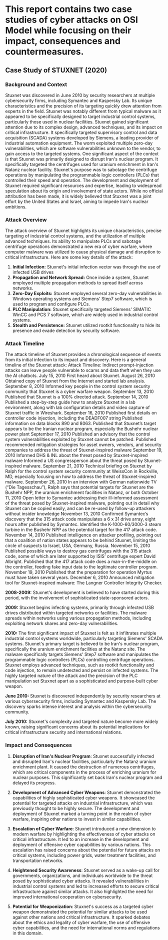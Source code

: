 # This report contains two case studies of cyber attacks on OSI Model while focusing on their impact, consequences and countermeasures.

## Case Study of STUXNET (2020)

### Background and Context

Stuxnet was discovered in June 2010 by security researchers at multiple cybersecurity firms, including Symantec and Kaspersky Lab. Its unique characteristics and the precision of its targeting quickly drew attention from experts in the field. Stuxnet was notably different from typical malware as it appeared to be specifically designed to target industrial control systems, particularly those used in nuclear facilities.
Stuxnet gained significant attention due to its complex design, advanced techniques, and its impact on critical infrastructure. It specifically targeted supervisory control and data acquisition (SCADA) systems developed by Siemens, a leading provider of industrial automation equipment. The worm exploited multiple zero-day vulnerabilities, which are software vulnerabilities unknown to the vendor, to gain access to the targeted systems.
One significant aspect of the context is that Stuxnet was primarily designed to disrupt Iran's nuclear program. It specifically targeted the centrifuges used for uranium enrichment in Iran's Natanz nuclear facility. Stuxnet's purpose was to sabotage the centrifuge operations by manipulating the programmable logic controllers (PLCs) that controlled their speed and operation.
The development and deployment of Stuxnet required significant resources and expertise, leading to widespread speculation about its origin and involvement of state actors. While no official attribution has been made, it is widely believed that Stuxnet was a joint effort by the United States and Israel, aiming to impede Iran's nuclear ambitions.

### Attack Overview

The attack overview of Stuxnet highlights its unique characteristics, precise targeting of industrial control systems, and the utilization of multiple advanced techniques. Its ability to manipulate PLCs and sabotage centrifuge operations demonstrated a new era of cyber warfare, where computer malware was utilized to cause physical damage and disruption to critical infrastructure. 
Here are some key details of the attack:
1. **Initial Infection:** Stuxnet's initial infection vector was through the use of infected USB drives
2. **Propagation and Network Spread:** Once inside a system, Stuxnet employed multiple propagation methods to spread itself across networks.
3. **Zero-Day Exploits:** Stuxnet employed several zero-day vulnerabilities in Windows operating systems and Siemens' Step7 software, which is used to program and configure PLCs.
4. **PLC Manipulation:** Stuxnet specifically targeted Siemens' SIMATIC WinCC and PCS 7 software, which are widely used in industrial control systems.
5. **Stealth and Persistence:** Stuxnet utilized rootkit functionality to hide its presence and evade detection by security software.

### Attack Timeline

The attack timeline of Stuxnet provides a chronological sequence of events from its initial infection to its impact and discovery. Here is a general timeline of the Stuxnet attack:
Attack Timeline:
Indirect prompt-injection attacks can leave people vulnerable
to scams and data theft when they use the AI chatbots.
July 15, 2010
First heard about Stuxnet.
August 26, 2010
Obtained copy of Stuxnet from the Internet and started lab analysis.
September 8, 2010
Informed key people in the control system security community that Stuxnet is a
cyber warfare weapon.
September 13, 2010
Published that Stuxnet is a 100% directed attack.
September 14, 2010
Published a step-by-step guide how to analyze Stuxnet in a lab environment, along
with lab configuration details and video capture of Stuxnet traffic in Wireshark.
September 16, 2010
Published first details on controller code injection, including the DEADF007 string
Published information on data blocks 890 and 8063.
Published that Stuxnet’s target appears to be the Iranian nuclear program,
especially the Bushehr nuclear power plant
September 17, 2010
Published an advisory that the control system vulnerabilities exploited by Stuxnet
cannot be patched.
Published recommended mitigation strategies for asset owners, vendors, and
security companies to address the threat of Stuxnet-inspired malware
September 19, 2010
Informed DHS & INL about the threat posed by Stuxnet-inspired malware
Informed a US congressperson about the threat posed by Stuxnet-inspired
malware.
September 21, 2010
Technical briefing on Stuxnet by Ralph for the control system security community
at WeissCon in Rockville, MD, especially focusing on how to address the threat of
Stuxnet-inspired malware.
September 26, 2010
In an interview with German nationwide TV (“Die Tagesschau”), Ralph says that
potential targets for Stuxnet are the Bushehr NPP, the uranium enrichment facilities
in Natanz, or both
October 11, 2010
Open letter to Symantec addressing their ill-informed assessment of the threat
posed by Stuxnet-inspired malware, pointing out in detail why Stuxnet can be
copied easily, and can be re-used by follow-up attackers without insider knowledge
November 13, 2010
Confirmed Symantec’s discovery that the 315 attack code manipulates a 6 x 31 drive
array, eight hours after published by Symantec.
Identified the K-1000-60/3000-3 steam turbine in the Bushehr NPP as the potential
target for the 417 attack code.
November 14, 2010
Published intelligence on attacker profiling, pointing out that a coalition of nation
states appears to be behind Stuxnet, limiting the circle of suspects to Israel, USA,
Germany, Russia.
November 15, 2010
Published possible ways to destroy gas centrifuges with the 315 attack code, some of
which are later supported by ISIS’ centrifuge expert David Albright.
Published that the 417 attack code does a man-in-the-middle on the controller,
feeding fake input data to the legitimate controller program.
November 19, 2010
Published that the preparation for operation Myrtus must have taken several years.
December 6, 2010
Announced mitigation tool for Stuxnet-inspired malware: The Langner Controller
Integrity Checker.

**2008-2009:**
Stuxnet's development is believed to have started during this period, with the involvement of sophisticated state-sponsored actors.

**2009:**
Stuxnet begins infecting systems, primarily through infected USB drives distributed within targeted networks or facilities.
The malware spreads within networks using various propagation methods, including exploiting network shares and zero-day vulnerabilities.

**2010:**
The first significant impact of Stuxnet is felt as it infiltrates multiple industrial control systems worldwide, particularly targeting Siemens' SCADA systems.
Stuxnet's primary target is believed to be Iran's nuclear program, specifically the uranium enrichment facilities at the Natanz site.
The malware specifically targets Siemens' Step7 software and manipulates the programmable logic controllers (PLCs) controlling centrifuge operations.
Stuxnet employs advanced techniques, such as rootkit functionality and code injection, to remain undetected and persist on infected systems.
The highly targeted nature of the attack and the precision of the PLC manipulation set Stuxnet apart as a sophisticated and purpose-built cyber weapon.

**June 2010:**
Stuxnet is discovered independently by security researchers at various cybersecurity firms, including Symantec and Kaspersky Lab. The discovery sparks intense interest and analysis within the cybersecurity community.

**July 2010:**
Stuxnet's complexity and targeted nature become more widely known, raising significant concerns about its potential implications for critical infrastructure security and international relations.

### Impact and Consequences

1.  **Disruption of Iran's Nuclear Program**: Stuxnet successfully infected and disrupted Iran's nuclear facilities, particularly the Natanz uranium enrichment plant. It caused the destruction of numerous centrifuges, which are critical components in the process of enriching uranium for nuclear purposes. This significantly set back Iran's nuclear program and delayed its progress.
    
2.  **Development of Advanced Cyber Weapons**: Stuxnet demonstrated the capabilities of highly sophisticated cyber weapons. It showcased the potential for targeted attacks on industrial infrastructure, which was previously thought to be highly secure. The development and deployment of Stuxnet marked a turning point in the realm of cyber warfare, inspiring other nations to invest in similar capabilities.
    
3.  **Escalation of Cyber Warfare**: Stuxnet introduced a new dimension to modern warfare by highlighting the effectiveness of cyber attacks on critical infrastructure. It led to an increase in the development and deployment of offensive cyber capabilities by various nations. This escalation has raised concerns about the potential for future attacks on critical systems, including power grids, water treatment facilities, and transportation networks.
    
4.  **Heightened Security Awareness**: Stuxnet served as a wake-up call for governments, organizations, and individuals worldwide to the threat posed by sophisticated cyber attacks. It revealed vulnerabilities in industrial control systems and led to increased efforts to secure critical infrastructure against similar attacks. It also highlighted the need for improved international cooperation on cybersecurity.
    
5.  **Potential for Weaponization**: Stuxnet's success as a targeted cyber weapon demonstrated the potential for similar attacks to be used against other nations and critical infrastructure. It sparked debates about the ethics and legality of cyber warfare, the use of offensive cyber capabilities, and the need for international norms and regulations in this domain.

